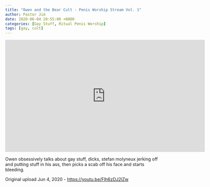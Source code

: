 ```yaml
---
title: "Owen and the Bear Cult - Penis Worship Stream Vol. 1"
author: Pastor Jim
date: 2020-06-04 20:55:00 +0800
categories: [Gay Stuff, Ritual Penis Worship]
tags: [gay, cult]
---
```


<iframe width="640" height="360" scrolling="no" frameborder="0" style="border: none;" src="https://www.bitchute.com/embed/U1fb0LLSZjV9/"></iframe>

Owen obsessively talks about gay stuff, dicks, stefan molyneux jerking off and putting stuff in his ass, then picks a scab off his face and starts bleeding.



Original upload Jun 4, 2020 - https://youtu.be/Flh6zDJ2lZw
